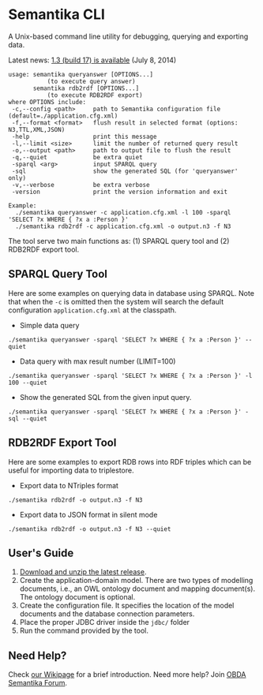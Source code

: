 Semantika CLI
=============

A Unix-based command line utility for debugging, querying and exporting data.

Latest news: [1.3 (build 17) is available](https://github.com/obidea/semantika-cli/releases/tag/v1.3_17) (July 8, 2014)

```
usage: semantika queryanswer [OPTIONS...]
           (to execute query answer)
       semantika rdb2rdf [OPTIONS...]
           (to execute RDB2RDF export)
where OPTIONS include:
 -c,--config <path>     path to Semantika configuration file (default=./application.cfg.xml)
 -f,--format <format>   flush result in selected format (options: N3,TTL,XML,JSON)
 -help                  print this message
 -l,--limit <size>      limit the number of returned query result
 -o,--output <path>     path to output file to flush the result
 -q,--quiet             be extra quiet
 -sparql <arg>          input SPARQL query
 -sql                   show the generated SQL (for 'queryanswer' only)
 -v,--verbose           be extra verbose
 -version               print the version information and exit

Example:
  ./semantika queryanswer -c application.cfg.xml -l 100 -sparql 'SELECT ?x WHERE { ?x a :Person }'
  ./semantika rdb2rdf -c application.cfg.xml -o output.n3 -f N3
```

The tool serve two main functions as: (1) SPARQL query tool and (2) RDB2RDF export tool.

SPARQL Query Tool
-----------------

Here are some examples on querying data in database using SPARQL. Note that when the `-c` is omitted then the system will search the default configuration `application.cfg.xml` at the classpath.

* Simple data query

```
./semantika queryanswer -sparql 'SELECT ?x WHERE { ?x a :Person }' --quiet
```

* Data query with max result number (LIMIT=100)

```
./semantika queryanswer -sparql 'SELECT ?x WHERE { ?x a :Person }' -l 100 --quiet
```

* Show the generated SQL from the given input query.

```
./semantika queryanswer -sparql 'SELECT ?x WHERE { ?x a :Person }' -sql --quiet
```

RDB2RDF Export Tool
-------------------

Here are some examples to export RDB rows into RDF triples which can be useful for importing data to triplestore.

* Export data to NTriples format

```
./semantika rdb2rdf -o output.n3 -f N3
```

* Export data to JSON format in silent mode

```
./semantika rdb2rdf -o output.n3 -f N3 --quiet
```

User's Guide
------------

1. [Download and unzip the latest release](https://github.com/obidea/semantika-cli/releases).
2. Create the application-domain model. There are two types of modelling documents, i.e., an OWL ontology document and mapping document(s). The ontology document is optional.
3. Create the configuration file. It specifies the location of the model documents and the database connection parameters.
4. Place the proper JDBC driver inside the `jdbc/` folder
5. Run the command provided by the tool.

Need Help?
----------

Check [our Wikipage](https://github.com/obidea/semantika-api/wiki) for a brief introduction.
Need more help? Join [OBDA Semantika Forum](https://groups.google.com/forum/#!forum/obda-semantika).
